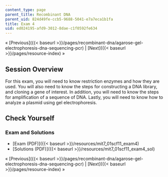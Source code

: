 ```yaml
---
content_type: page
parent_title: Recombinant DNA
parent_uid: 824d49fe-ccb5-9688-5041-e7a7eca1b1fa
title: Exam 4
uid: ed024195-afd9-3012-8dae-c1f0592fe634
---
```


« [Previous]({{< baseurl >}}/pages/recombinant-dna/agarose-gel-electrophoresis-dna-sequencing-pcr) | [Next]({{< baseurl >}}/pages/resource-index) »

Session Overview
----------------

For this exam, you will need to know restriction enzymes and how they are used. You will also need to know the steps for constructing a DNA library, and cloning a gene of interest. In addition, you will need to know the steps for amplification of a sequence of DNA. Lastly, you will need to know how to analyze a plasmid using gel electrophoresis.

Check Yourself
--------------

### Exam and Solutions

*   [Exam (PDF)]({{< baseurl >}}/resources/mit7_01scf11_exam4)
*   [Solutions (PDF)]({{< baseurl >}}/resources/mit7_01scf11_exam4_sol)

« [Previous]({{< baseurl >}}/pages/recombinant-dna/agarose-gel-electrophoresis-dna-sequencing-pcr) | [Next]({{< baseurl >}}/pages/resource-index) »